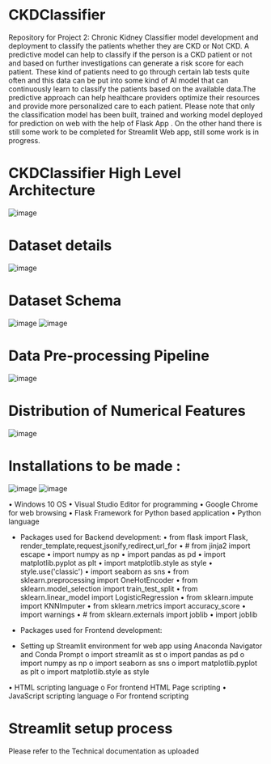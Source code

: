 # CKDClassifier
Repository for Project 2: Chronic Kidney Classifier model development and deployment to classify the patients whether they are CKD or Not CKD. 
A predictive model can help to classify if the person is a CKD patient or not and based on further investigations can generate a risk score for each patient.
These kind of patients need to go through certain lab tests quite often and this data can be put into some kind of AI model that can continuously learn to classify the patients based on the available data.The predictive approach can help healthcare providers optimize their resources and provide more personalized care to each patient.
Please note that only the classification model has been built, trained and working model deployed for prediction on web with the help of Flask App . On the other hand there is still some work to be completed for Streamlit Web app, still some work is in progress.


# CKDClassifier High Level Architecture

![image](https://github.com/Niloth/CKDClassifier/assets/10112571/e163bc16-ca63-44b7-b8d9-3ad4b4f0cc70)

# Dataset details

![image](https://github.com/Niloth/CKDClassifier/assets/10112571/b6b5f075-15fb-4ec1-b353-4affeade645b)

# Dataset Schema

![image](https://github.com/Niloth/CKDClassifier/assets/10112571/95486d3f-a61a-44a0-abf3-ea60ac88975b)
![image](https://github.com/Niloth/CKDClassifier/assets/10112571/699ea21e-8613-4a37-a50b-91c6380640d5)

# Data Pre-processing Pipeline
![image](https://github.com/Niloth/CKDClassifier/assets/10112571/7e35425b-bd9b-47a5-8581-f021b8bdd960)

# Distribution of Numerical Features

![image](https://github.com/Niloth/CKDClassifier/assets/10112571/441e7d18-4d5b-47b8-9a6a-c5b980f1b9cb)

# Installations to be made :
![image](https://github.com/Niloth/CKDClassifier/assets/10112571/cf18181e-6fdb-4067-a526-bb1e2563f68b)
![image](https://github.com/Niloth/CKDClassifier/assets/10112571/812da523-7ce3-464d-bbc9-32f0b1671829)

•	Windows 10 OS
•	Visual Studio Editor for programming
•	Google Chrome for web browsing
•	Flask Framework for Python based application
•	Python language
-	Packages used for Backend development:
•	from flask import Flask, render_template,request,jsonify,redirect,url_for
•	# from jinja2 import escape
•	import numpy as np
•	import pandas as pd
•	import matplotlib.pyplot as plt
•	import matplotlib.style as style
•	style.use('classic')
•	import seaborn as sns
•	from sklearn.preprocessing import OneHotEncoder
•	from sklearn.model_selection import train_test_split
•	from sklearn.linear_model import LogisticRegression
•	from sklearn.impute import KNNImputer
•	from sklearn.metrics import accuracy_score
•	import warnings
•	# from sklearn.externals import joblib
•	import joblib

-	Packages used for Frontend development:
-	Setting up Streamlit environment for web app using Anaconda Navigator and Conda Prompt
o	import streamlit as st
o	import pandas as pd
o	import numpy as np
o	import seaborn as sns 
o	import matplotlib.pyplot as plt
o	import matplotlib.style as style

•	HTML scripting language
o	For frontend HTML Page scripting
•	JavaScript scripting language
o	For frontend scripting

# Streamlit setup process
Please refer to the Technical documentation as uploaded

